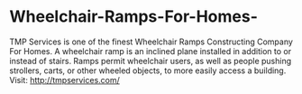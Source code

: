 # Wheelchair-Ramps-For-Homes-
TMP Services is one of the finest Wheelchair Ramps Constructing Company For Homes. A wheelchair ramp is an inclined plane installed in addition to or instead of stairs. Ramps permit wheelchair users, as well as people pushing strollers, carts, or other wheeled objects, to more easily access a building. Visit: http://tmpservices.com/
